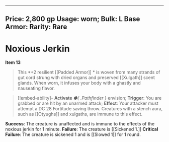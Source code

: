 
---
Price: 2,800 gp
Usage: worn;
Bulk: L
Base Armor: 
Rarity: Rare
---

# Noxious Jerkin

**Item 13**

> This *+2 resilient [[Padded Armor]] * is woven from many strands of gut cord strung with dried organs and preserved [[Xulgath]] scent glands. When worn, it infuses your body with a ghastly and nauseating flavor.

> [!embed-ability]- **Activate**
> *⭓{ .Pathfinder }* envision;
> **Trigger**: You are grabbed or are hit by an unarmed attack;
> **Effect**: Your attacker must attempt a DC 28 Fortitude saving throw. Creatures with a stench aura, such as [[Otyughs]] and xulgaths, are immune to this effect.

**Success**: The creature is unaffected and is immune to the effects of the noxious jerkin for 1 minute.
**Failure**: The creature is [[Sickened 1.]] 
**Critical Failure**: The creature is sickened 1 and is [[Slowed 1]] for 1 round.




